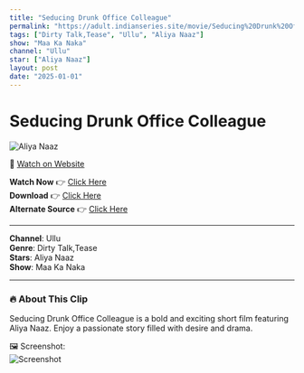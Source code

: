 ```yaml
---
title: "Seducing Drunk Office Colleague"
permalink: "https://adult.indianseries.site/movie/Seducing%20Drunk%20Office%20Colleague"
tags: ["Dirty Talk,Tease", "Ullu", "Aliya Naaz"]
show: "Maa Ka Naka"
channel: "Ullu"
star: ["Aliya Naaz"]
layout: post
date: "2025-01-01"
---
```


# Seducing Drunk Office Colleague

![Aliya Naaz](https://shorts.desisins.com/wp-content/uploads/2025/01/Seducing-Office-Colleague-Aliya-Naaz-Maa-Ka-Naka-Ullu-DesiSins.com_.jpg)

🔗 [Watch on Website](https://adult.indianseries.site/movie/Seducing%20Drunk%20Office%20Colleague)

**Watch Now** 👉 [Click Here](https://adult.indianseries.site/movie/Seducing%20Drunk%20Office%20Colleague)  
**Download** 👉 [Click Here](https://adult.indianseries.site/movie/Seducing%20Drunk%20Office%20Colleague)  
**Alternate Source** 👉 [Click Here](https://adult.indianseries.site/movie/Seducing%20Drunk%20Office%20Colleague)

---

**Channel**: Ullu  
**Genre**: Dirty Talk,Tease  
**Stars**: Aliya Naaz  
**Show**: Maa Ka Naka

---

### 🔥 About This Clip

Seducing Drunk Office Colleague is a bold and exciting short film featuring Aliya Naaz. Enjoy a passionate story filled with desire and drama.
 
🖼️ Screenshot:  
![Screenshot](https://shorts.desisins.com/wp-content/uploads/2025/01/Seducing-Office-Colleague-Aliya-Naaz-Maa-Ka-Naka-Ullu-DesiSins.com_.jpg)
